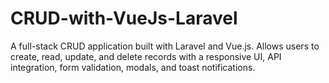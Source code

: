 # CRUD-with-VueJs-Laravel
A full-stack CRUD application built with Laravel and Vue.js. Allows users to create, read, update, and delete records with a responsive UI, API integration, form validation, modals, and toast notifications.
